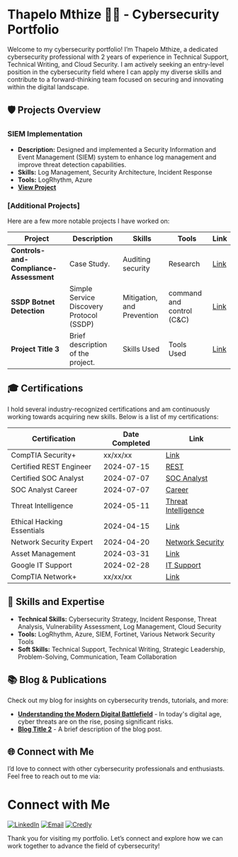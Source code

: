 # Thapelo Mthize 👨‍💻 - Cybersecurity Portfolio

Welcome to my cybersecurity portfolio! I’m Thapelo Mthize, a dedicated cybersecurity professional with 2 years of experience in Technical Support, Technical Writing, and Cloud Security. I am actively seeking an entry-level position in the cybersecurity field where I can apply my diverse skills and contribute to a forward-thinking team focused on securing and innovating within the digital landscape.

## 🛡️ Projects Overview

### SIEM Implementation

- **Description:** Designed and implemented a Security Information and Event Management (SIEM) system to enhance log management and improve threat detection capabilities.
- **Skills:** Log Management, Security Architecture, Incident Response
- **Tools:** LogRhythm, Azure
- **[View Project](https://github.com/Mthize/SIEM-Chronicle.git)**

### [Additional Projects]

Here are a few more notable projects I have worked on:

| **Project**         | **Description**                                                                 | **Skills**                      | **Tools**         | **Link**  |
|---------------------|---------------------------------------------------------------------------------|---------------------------------|-------------------|-----------|
| **Controls-and-Compliance-Assessment** | Case Study.                                                  | Auditing security               | Research          | [Link](https://github.com/Mthize/Controls-and-Compliance-Assessment-Case.git) |
| **SSDP Botnet Detection** | Simple Service Discovery Protocol (SSDP)                                  | Mitigation, and Prevention                          | command and control (C&C)        | [Link](https://github.com/Mthize/SSDP-Botnet-Detection.git) |
| **Project Title 3** | Brief description of the project.                                               | Skills Used                     | Tools Used        | [Link](#) |

## 🎓 Certifications

I hold several industry-recognized certifications and am continuously working towards acquiring new skills. Below is a list of my certifications:

| **Certification**                   | **Date Completed** | **Link**   |
|------------------------------------ |--------------------|------------|
| CompTIA Security+                   | xx/xx/xx           | [Link](#)  |
| Certified REST Engineer              | 2024-07-15         | [REST](https://credential.certifyme.online/verify/98dc935914748) |
| Certified SOC Analyst               | 2024-07-07         | [SOC Analyst](https://my.certifyme.online/verify/4835b7b914380) |
| SOC Analyst Career                  | 2024-07-07         | [Career](https://my.certifyme.online/verify/a7cd13a714565) |
| Threat Intelligence                 | 2024-05-11         | [Threat Intelligence](https://arcx.io/verify-certificate?id=ee14644981bc3b3a869053198cc84e681d79f733&k=668b536de14144649f2b9272979006b3) |
| Ethical Hacking Essentials          | 2024-04-15         | [Link](#)  |
| Network Security Expert             | 2024-04-20         | [Network Security](https://training.fortinet.com/admin/tool/certificate/index.php) |
| Asset Management                    | 2024-03-31         | [Link](#)  |
| Google IT Support                   | 2024-02-28         | [IT Support](https://www.credly.com/badges/60c84266-de42-487c-801b-e0c480862af6/linked_in_profile) |
| CompTIA Network+                    | xx/xx/xx           | [Link](#)  |

## 🌟 Skills and Expertise

- **Technical Skills:** Cybersecurity Strategy, Incident Response, Threat Analysis, Vulnerability Assessment, Log Management, Cloud Security
- **Tools:** LogRhythm, Azure, SIEM, Fortinet, Various Network Security Tools
- **Soft Skills:** Technical Support, Technical Writing, Strategic Leadership, Problem-Solving, Communication, Team Collaboration

## 📚 Blog & Publications

Check out my blog for insights on cybersecurity trends, tutorials, and more:

- **[Understanding the Modern Digital Battlefield](https://www.linkedin.com/pulse/cyber-threats-attacks-understanding-modern-digital-thapelo-mthize-d1aze)** - In today's digital age, cyber threats are on the rise, posing significant risks.
- **[Blog Title 2](#)** - A brief description of the blog post.

## 🌐 Connect with Me

I’d love to connect with other cybersecurity professionals and enthusiasts. Feel free to reach out to me via:

# Connect with Me

[![LinkedIn](https://img.shields.io/badge/LinkedIn-0077B5?style=for-the-badge&logo=linkedin&logoColor=white)](http://linkedin.com/in/thapelomthize)
[![Email](https://img.shields.io/badge/Email-D14836?style=for-the-badge&logo=gmail&logoColor=white)](mailto:mthizethapelo@icloud.com)
[![Credly](https://img.shields.io/badge/Credly-FF6B00?style=for-the-badge&logo=credly&logoColor=white)](https://www.credly.com/users/thapelo-mthize)



Thank you for visiting my portfolio. Let’s connect and explore how we can work together to advance the field of cybersecurity!
